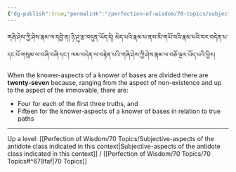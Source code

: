 ```yaml
---
{"dg-publish":true,"permalink":"/perfection-of-wisdom/70-topics/subjective-aspects-of-a-knower-of-bases/"}
---
```


གཞི་ཤེས་ཀྱི་ཤེས་རྣམ་ལ་དབྱེ་ན། ཉི་ཤུ་རྩ་བདུན་ཡོད་དེ། 
མེད་པའི་རྣམ་པ་ནས་མི་གཡོ་བའི་རྣམ་པའི་བར་བདེན་པ་དང་པོ་གསུམ་ལ་བཞི་བཞི་དང་། ལམ་བདེན་ལ་བརྟེན་པའི་གཞི་ཤེས་ཀྱི་ཤེས་རྣམ་ལ་བཅོ་ལྔར་ཡོད་པའི་ཕྱིར།

When the knower-aspects of a knower of bases are divided there are **twenty-seven** because, ranging from the aspect of non-existence and up to the aspect of the immovable, there are:
- Four for each of the first three truths, and
- Fifteen for the knower-aspects of a knower of bases in relation to true paths

---
Up a level: [[Perfection of Wisdom/70 Topics/Subjective-aspects of the antidote class indicated in this context\|Subjective-aspects of the antidote class indicated in this context]] / [[Perfection of Wisdom/70 Topics/70 Topics#^679faf\|70 Topics]]